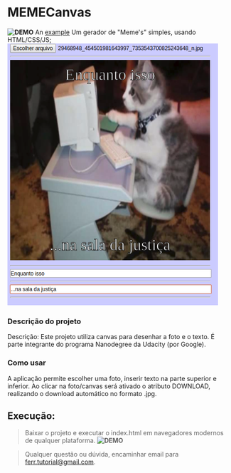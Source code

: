 # MEMECanvas

**![DEMO](https://eduardoferr.github.io/MEMECanvas/)**
An [example](http://url.com/ "Title")
Um gerador de "Meme's" simples, usando HTML/CSS/JS;
![PrintScreen da tela do MEMECanvas](https://raw.githubusercontent.com/EduardoFerr/MEMECanvas/master/meme.png "MEMECanvas - HTML5/CSS3/JS" )

### Descrição do projeto
Descrição: Este projeto utiliza canvas para desenhar a foto e o texto. É parte integrante do programa Nanodegree da Udacity (por Google).

### Como usar
A aplicação permite escolher uma foto, inserir texto na parte superior e inferior. Ao clicar na foto/canvas será ativado o atributo DOWNLOAD, realizando o download automático no formato .jpg.


## Execução:
> Baixar o projeto e executar o index.html em navegadores modernos de qualquer plataforma.
> **![DEMO](https://eduardoferr.github.io/MEMECanvas/)**

>Qualquer questão ou dúvida, encaminhar email para ferr.tutorial@gmail.com.
